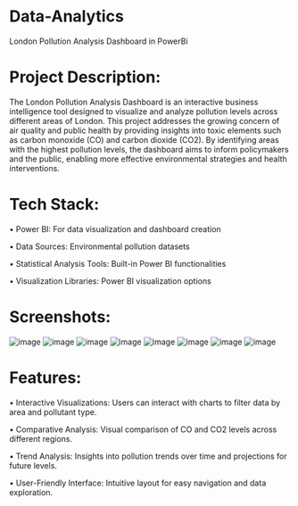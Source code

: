 # Data-Analytics
London Pollution Analysis Dashboard in PowerBi
# Project Description:
The London Pollution Analysis Dashboard is an interactive business intelligence tool designed to visualize and analyze pollution levels across different areas of London. This project addresses the growing concern of air quality and public health by providing insights into toxic elements such as carbon monoxide (CO) and carbon dioxide (CO2). By identifying areas with the highest pollution levels, the dashboard aims to inform policymakers and the public, enabling more effective environmental strategies and health interventions.
# Tech Stack:
• Power BI: For data visualization and dashboard creation

• Data Sources: Environmental pollution datasets

• Statistical Analysis Tools: Built-in Power BI functionalities

• Visualization Libraries: Power BI visualization options
# Screenshots:
![image](https://github.com/user-attachments/assets/c1c94b0c-6036-4da1-b4c0-c3a550fc98bb)
![image](https://github.com/user-attachments/assets/2fae40da-0412-48a6-8afb-9eee14294fd7)
![image](https://github.com/user-attachments/assets/2b822439-7b8b-417b-9d1d-4a3097b2292d)
![image](https://github.com/user-attachments/assets/3850fcb4-32f1-467d-b39a-5af40a57d1ca)
![image](https://github.com/user-attachments/assets/0242a281-46bb-4c57-a0e0-758882e3ac6f)
![image](https://github.com/user-attachments/assets/199cb625-3186-4552-b78f-41b4c84667da)
![image](https://github.com/user-attachments/assets/8fc09843-1edd-4cf9-a088-3b1a3e846acb)
![image](https://github.com/user-attachments/assets/e935093a-125c-4916-9b98-0409275771a0)








# Features:
• Interactive Visualizations: Users can interact with charts to filter data by area and pollutant type.

• Comparative Analysis: Visual comparison of CO and CO2 levels across different regions.

• Trend Analysis: Insights into pollution trends over time and projections for future levels.

• User-Friendly Interface: Intuitive layout for easy navigation and data exploration.
